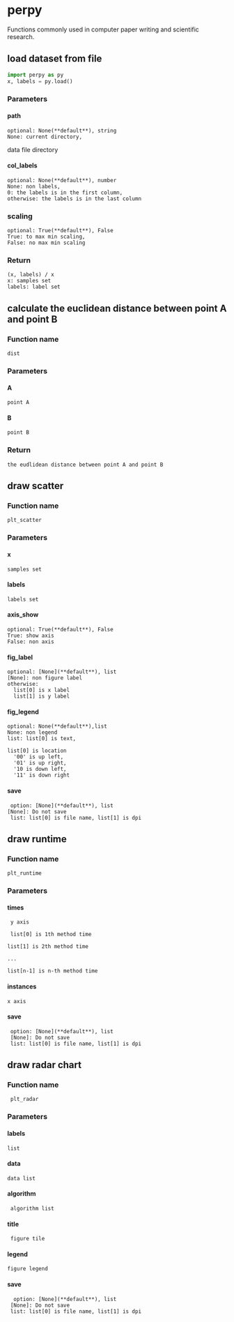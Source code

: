 # perpy
Functions commonly used in computer paper writing and scientific research.

## load dataset from file
```Python
import perpy as py
x, labels = py.load()
```
### Parameters
#### path
    optional: None(**default**), string
    None: current directory,
data file directory
#### col_labels
    optional: None(**default**), number
    None: non labels,
    0: the labels is in the first column,
    otherwise: the labels is in the last column
### scaling
    optional: True(**default**), False
    True: to max min scaling,
    False: no max min scaling
### Return
    (x, labels) / x
    x: samples set
    labels: label set

## calculate the euclidean distance between point A and point B
### Function name
    dist
### Parameters
#### A
    point A
#### B
    point B
### Return
    the eudlidean distance between point A and point B

## draw scatter
### Function name
    plt_scatter
### Parameters
#### x
    samples set
#### labels
    labels set
#### axis_show
    optional: True(**default**), False
    True: show axis
    False: non axis
#### fig_label
    optional: [None](**default**), list
    [None]: non figure label
    otherwise:
      list[0] is x label
      list[1] is y label
 #### fig_legend
    optional: None(**default**),list
    None: non legend
    list: list[0] is text, 
 
    list[0] is location
      '00' is up left,
      '01' is up right,
      '10 is down left,
      '11' is down right
   
 #### save
     option: [None](**default**), list
    [None]: Do not save
     list: list[0] is file name, list[1] is dpi
 
 ## draw runtime
 ### Function name
    plt_runtime
 ### Parameters
 #### times
     y axis
 
     list[0] is 1th method time
 
    list[1] is 2th method time
 
    ...
 
    list[n-1] is n-th method time
 
 #### instances
    x axis
 
 #### save
     option: [None](**default**), list
     [None]: Do not save
     list: list[0] is file name, list[1] is dpi
 
 ## draw radar chart
 ### Function name
     plt_radar
 ### Parameters
 #### labels
    list
 
 #### data
    data list
 
 #### algorithm
     algorithm list
 
 #### title
     figure tile
 
 #### legend
    figure legend
 
 #### save
      option: [None](**default**), list
     [None]: Do not save
     list: list[0] is file name, list[1] is dpi
